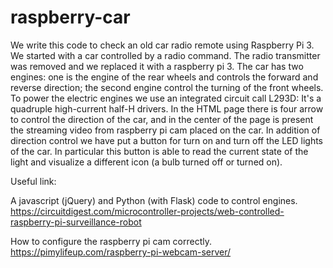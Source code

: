 # raspberry-car
We write this code to check an old car radio remote using Raspberry Pi 3.
We started with a car controlled by a radio command.
The radio transmitter was removed and we replaced it with a raspberry pi 3.
The car has two engines: one is the engine of the rear wheels and controls the forward and reverse direction; the second engine control the turning of the front wheels.
To power the electric engines we use an integrated circuit call L293D: It's a quadruple high-current half-H drivers.
In the HTML page there is four arrow to control the direction of the car, and in the center of the page is present the streaming video from raspberry pi cam placed on the car.
In addition of direction control we have put a button for turn on and turn off the LED lights of the car. In particular this button is able to read the current state of the light and visualize a different icon (a bulb turned off or turned on).

Useful link:

A javascript (jQuery) and Python (with Flask) code to control engines.
https://circuitdigest.com/microcontroller-projects/web-controlled-raspberry-pi-surveillance-robot

How to configure the raspberry pi cam correctly. 
https://pimylifeup.com/raspberry-pi-webcam-server/


